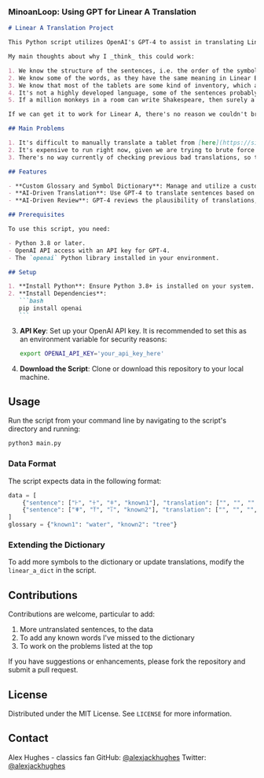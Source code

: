 ### MinoanLoop: Using GPT for Linear A Translation

````markdown
# Linear A Translation Project

This Python script utilizes OpenAI's GPT-4 to assist in translating Linear A texts, an undeciphered script from the ancient Minoan civilization. The script leverages a combination of a custom glossary and symbol dictionary, alongside AI-driven translation and review processes, to attempt plausible translations of Linear A sentences.

My main thoughts about why I _think_ this could work:

1. We know the structure of the sentences, i.e. the order of the symbols to be read
2. We know some of the words, as they have the same meaning in Linear B
3. We know that most of the tablets are some kind of inventory, which allows us to make educated guesses on certain tablets
4. It's not a highly developed language, some of the sentences probably do mean something like "10 sheep" or "5 jars of oil"
5. If a million monkeys in a room can write Shakespeare, then surely a million GPT-4s can brute-force translate Linear A

If we can get it to work for Linear A, there's no reason we couldn't brute force other languages. Which would be neat.

## Main Problems

1. It's difficult to manually translate a tablet from [here](https://sigla.phis.me/browse.html) into the correct [unicode characters](https://en.wikipedia.org/wiki/Template:Unicode_chart_Linear_A).
2. It's expensive to run right now, given we are trying to brute force the translation of Linear A.
3. There's no way currently of checking previous bad translations, so that we don't get stuck trying the same words constantly.

## Features

- **Custom Glossary and Symbol Dictionary**: Manage and utilize a custom dictionary specifically tailored for Linear A symbols.
- **AI-Driven Translation**: Use GPT-4 to translate sentences based on the context provided and the known glossary.
- **AI-Driven Review**: GPT-4 reviews the plausibility of translations, improving the accuracy and reliability of the translation process.

## Prerequisites

To use this script, you need:

- Python 3.8 or later.
- OpenAI API access with an API key for GPT-4.
- The `openai` Python library installed in your environment.

## Setup

1. **Install Python**: Ensure Python 3.8+ is installed on your system.
2. **Install Dependencies**:
   ```bash
   pip install openai
   ```
````

3. **API Key**: Set up your OpenAI API key. It is recommended to set this as an environment variable for security reasons:
   ```bash
   export OPENAI_API_KEY='your_api_key_here'
   ```
4. **Download the Script**: Clone or download this repository to your local machine.

## Usage

Run the script from your command line by navigating to the script's directory and running:

```bash
python3 main.py
```

### Data Format

The script expects data in the following format:

```python
data = [
    {"sentence": ["𐘀", "𐘁", "𐘂", "known1"], "translation": ["", "", "", "water"]},
    {"sentence": ["𐘃", "𐘄", "𐘅", "known2"], "translation": ["", "", "", "tree"]}
]
glossary = {"known1": "water", "known2": "tree"}
```

### Extending the Dictionary

To add more symbols to the dictionary or update translations, modify the `linear_a_dict` in the script.

## Contributions

Contributions are welcome, particular to add:

1. More untranslated sentences, to the data
2. To add any known words I've missed to the dictionary
3. To work on the problems listed at the top

If you have suggestions or enhancements, please fork the repository and submit a pull request.

## License

Distributed under the MIT License. See `LICENSE` for more information.

## Contact

Alex Hughes - classics fan
GitHub: [@alexjackhughes](https://github.com/alexjackhughes)
Twitter: [@alexjackhughes](https://x.com/alexjackhughes)
